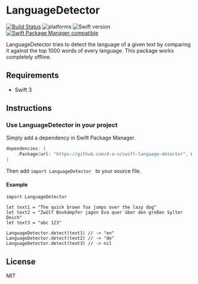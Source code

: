 # LanguageDetector
[![Build Status](https://travis-ci.org/d-a-n/swift-language-detector.svg?branch=master)](https://travis-ci.org/d-a-n/swift-language-detector) ![platforms](https://img.shields.io/badge/platforms-iOS%20%7C%20macOS%20%7C%20tvOS%20%7C%20watchOS%20-333333.svg) ![Swift version](https://img.shields.io/badge/%20Swift%20-3.1-blue.svg) [![Swift Package Manager compatible](https://img.shields.io/badge/Swift%20Package%20Manager-✓-brightgreen.svg)](https://github.com/apple/swift-package-manager)



LanguageDetector tries to detect the language of a given text by comparing it against the top 1000 words of every language. This package works completely offline.

## Requirements
* Swift 3

## Instructions

### Use LanguageDetector in your project

Simply add a dependency in Swift Package Manager.

```swift
dependencies: [
    .Package(url: "https://github.com/d-a-n/swift-language-detector", majorVersion: 0),
]
```

Then add `import LanguageDetector ` to your source file.

#### Example

```
import LanguageDetector

let text1 = "The quick brown fox jumps over the lazy dog"
let text2 = "Zwölf Boxkämpfer jagen Eva quer über den großen Sylter Deich"
let text3 = "abc 123"

LanguageDetector.detect(text1) // -> "en"
LanguageDetector.detect(text2) // -> "de"
LanguageDetector.detect(text3) // -> nil

```

## License
MIT
